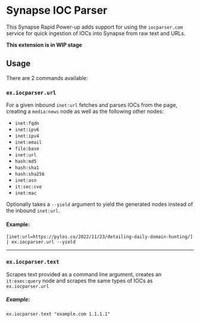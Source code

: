 # Synapse IOC Parser
This Synapse Rapid Power-up adds support for using the `iocparser.com` service for quick ingestion of IOCs into Synapse from raw text and URLs.

**This extension is in WIP stage**

## Usage
There are 2 commands available: 
### `ex.iocparser.url`
For a given inbound `inet:url` fetches and parses IOCs from the page, creating a `media:news` node as well as the following other nodes:
- `inet:fqdn`
- `inet:ipv6`
- `inet:ipv4`
- `inet:email`
- `file:base`
- `inet:url`
- `hash:md5`
- `hash:sha1`
- `hash:sha256`
- `inet:asn`
- `it:sec:cve`
- `inet:mac`

Optionally takes a `--yield` argument to yield the generated nodes instead of the inbound `inet:url`. 

#### Example:
`[inet:url=https://pylos.co/2022/11/23/detailing-daily-domain-hunting/] | ex.iocparser.url --yield`

---
### `ex.iocparser.text`
Scrapes text provided as a command line argument, creates an `it:exec:query` node and scrapes the same types of IOCs as `ex.iocparser.url`

##### Example:
`ex.iocparser.text "example.com 1.1.1.1"`